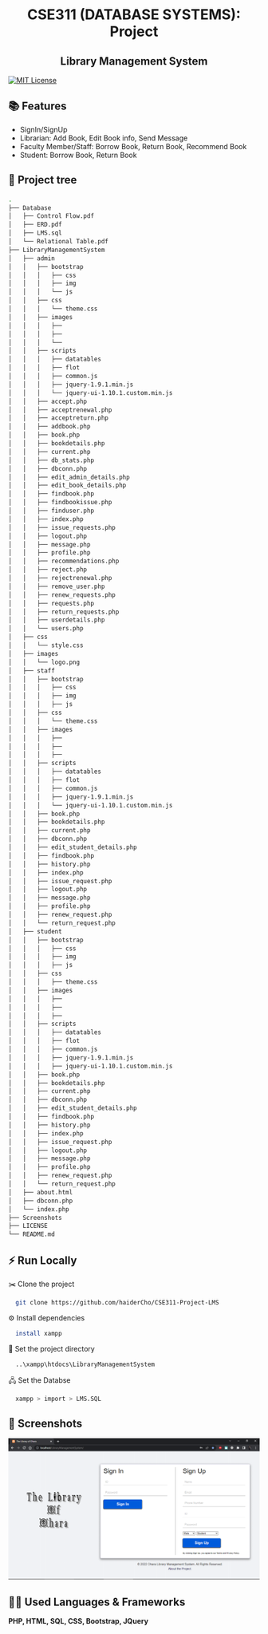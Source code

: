 <h1 align="center"> CSE311 (DATABASE SYSTEMS): Project </h1>
<h2 align="center"> Library Management System </h2>

[![MIT License](https://img.shields.io/badge/License-MIT-green.svg)](https://choosealicense.com/licenses/mit/)


## 📚 Features

- SignIn/SignUp
- Librarian: Add Book, Edit Book info, Send Message
- Faculty Member/Staff: Borrow Book, Return Book, Recommend Book
- Student: Borrow Book, Return Book


## 🌲 Project tree
```bash
.
├── Database
│   ├── Control Flow.pdf
│   ├── ERD.pdf
│   ├── LMS.sql
│   └── Relational Table.pdf
├── LibraryManagementSystem
│   ├── admin
│   │   ├── bootstrap
│   │   │   ├── css
│   │   │   ├── img
│   │   │   └── js
│   │   ├── css
│   │   │   └── theme.css
│   │   ├── images
│   │   │   ├──
│   │   │   ├──
│   │   │   └──
│   │   ├── scripts
│   │   │   ├── datatables
│   │   │   ├── flot
│   │   │   ├── common.js
│   │   │   ├── jquery-1.9.1.min.js
│   │   │   └── jquery-ui-1.10.1.custom.min.js
│   │   ├── accept.php 
│   │   ├── acceptrenewal.php 
│   │   ├── acceptreturn.php 
│   │   ├── addbook.php 
│   │   ├── book.php 
│   │   ├── bookdetails.php 
│   │   ├── current.php 
│   │   ├── db_stats.php 
│   │   ├── dbconn.php 
│   │   ├── edit_admin_details.php 
│   │   ├── edit_book_details.php 
│   │   ├── findbook.php 
│   │   ├── findbookissue.php 
│   │   ├── finduser.php 
│   │   ├── index.php 
│   │   ├── issue_requests.php 
│   │   ├── logout.php 
│   │   ├── message.php 
│   │   ├── profile.php 
│   │   ├── recommendations.php 
│   │   ├── reject.php 
│   │   ├── rejectrenewal.php 
│   │   ├── remove_user.php 
│   │   ├── renew_requests.php 
│   │   ├── requests.php 
│   │   ├── return_requests.php 
│   │   ├── userdetails.php 
│   │   └── users.php 
│   ├── css
│   │   └── style.css
│   ├── images
│   │   └── logo.png
│   ├── staff
│   │   ├── bootstrap
│   │   │   ├── css
│   │   │   ├── img
│   │   │   ├── js
│   │   ├── css
│   │   │   └── theme.css
│   │   ├── images
│   │   │   ├──
│   │   │   ├──
│   │   │   ├──
│   │   ├── scripts
│   │   │   ├── datatables
│   │   │   ├── flot
│   │   │   ├── common.js
│   │   │   ├── jquery-1.9.1.min.js
│   │   │   └── jquery-ui-1.10.1.custom.min.js
│   │   ├── book.php
│   │   ├── bookdetails.php
│   │   ├── current.php
│   │   ├── dbconn.php
│   │   ├── edit_student_details.php
│   │   ├── findbook.php
│   │   ├── history.php
│   │   ├── index.php
│   │   ├── issue_request.php
│   │   ├── logout.php
│   │   ├── message.php
│   │   ├── profile.php
│   │   ├── renew_request.php
│   │   └── return_request.php
│   ├── student
│   │   ├── bootstrap
│   │   │   ├── css
│   │   │   ├── img
│   │   │   ├── js
│   │   ├── css
│   │   │   ├── theme.css
│   │   ├── images
│   │   │   ├──
│   │   │   ├──
│   │   │   ├──
│   │   ├── scripts
│   │   │   ├── datatables
│   │   │   ├── flot
│   │   │   ├── common.js
│   │   │   ├── jquery-1.9.1.min.js
│   │   │   ├── jquery-ui-1.10.1.custom.min.js
│   │   ├── book.php
│   │   ├── bookdetails.php
│   │   ├── current.php
│   │   ├── dbconn.php
│   │   ├── edit_student_details.php
│   │   ├── findbook.php
│   │   ├── history.php
│   │   ├── index.php
│   │   ├── issue_request.php
│   │   ├── logout.php
│   │   ├── message.php
│   │   ├── profile.php
│   │   ├── renew_request.php
│   │   └── return_request.php
│   ├── about.html
│   ├── dbconn.php
│   └── index.php
├── Screenshots
├── LICENSE
└── README.md

```


## ⚡ Run Locally

✂️ Clone the project
```bash
  git clone https://github.com/haiderCho/CSE311-Project-LMS
```

⚙️ Install dependencies
```bash
  install xampp
```

📁 Set the project directory
```bash
  ..\xampp\htdocs\LibraryManagementSystem
```

🖧 Set the Databse
```bash
  xampp > import > LMS.SQL 
```


## 📸 Screenshots

![App Screenshot](https://github.com/haiderCho/CSE311-Project-LMS/blob/main/Screenshots/0.%20Front%20(SignIn-SignUp)%20Page.png?raw=true)


## 👨‍💻 Used Languages & Frameworks
<b> PHP, HTML, SQL, CSS, Bootstrap, JQuery </b>
